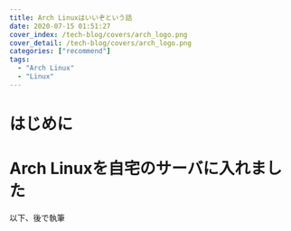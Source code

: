 ```yaml
---
title: Arch Linuxはいいぞという話
date: 2020-07-15 01:51:27
cover_index: /tech-blog/covers/arch_logo.png
cover_detail: /tech-blog/covers/arch_logo.png
categories: ["recommend"]
tags:
  - "Arch Linux"
  - "Linux"
---
```


# はじめに

<!-- more -->

# Arch Linuxを自宅のサーバに入れました

以下、後で執筆